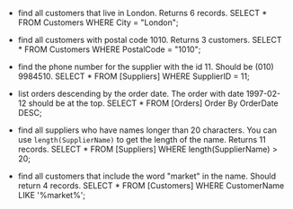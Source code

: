- find all customers that live in London. Returns 6 records.
  SELECT \* FROM Customers
  WHERE City = "London";

- find all customers with postal code 1010. Returns 3 customers.
  SELECT \* FROM Customers
  WHERE PostalCode = "1010";

- find the phone number for the supplier with the id 11. Should be (010) 9984510.
  SELECT \* FROM [Suppliers]
  WHERE SupplierID = 11;

- list orders descending by the order date. The order with date 1997-02-12 should be at the top.
  SELECT \* FROM [Orders]
  Order By OrderDate DESC;

- find all suppliers who have names longer than 20 characters. You can use `length(SupplierName)` to get the length of the name. Returns 11 records.
  SELECT \* FROM [Suppliers]
  WHERE length(SupplierName) > 20;

- find all customers that include the word "market" in the name. Should return 4 records.
  SELECT \* FROM [Customers]
  WHERE CustomerName LIKE '%market%';
